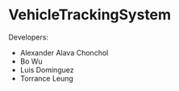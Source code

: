 # VehicleTrackingSystem
Developers:
- Alexander Alava Chonchol
- Bo Wu
- Luis Dominguez
- Torrance Leung
